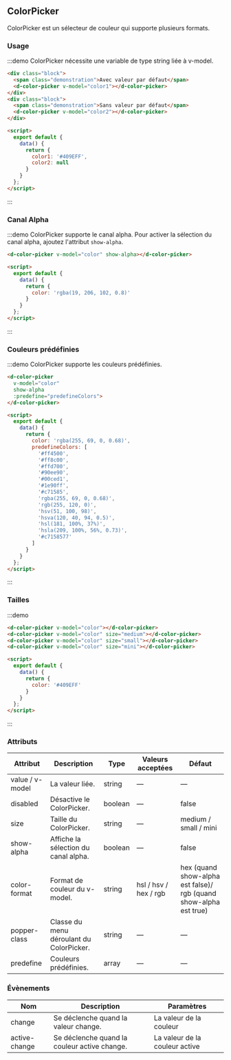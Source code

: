 ## ColorPicker

ColorPicker est un sélecteur de couleur qui supporte plusieurs formats.

### Usage

:::demo ColorPicker nécessite une variable de type string liée à v-model.
```html
<div class="block">
  <span class="demonstration">Avec valeur par défaut</span>
  <d-color-picker v-model="color1"></d-color-picker>
</div>
<div class="block">
  <span class="demonstration">Sans valeur par défaut</span>
  <d-color-picker v-model="color2"></d-color-picker>
</div>

<script>
  export default {
    data() {
      return {
        color1: '#409EFF',
        color2: null
      }
    }
  };
</script>
```
:::

### Canal Alpha

:::demo ColorPicker supporte le canal alpha. Pour activer la sélection du canal alpha, ajoutez l'attribut `show-alpha`.
```html
<d-color-picker v-model="color" show-alpha></d-color-picker>

<script>
  export default {
    data() {
      return {
        color: 'rgba(19, 206, 102, 0.8)'
      }
    }
  };
</script>
```
:::

### Couleurs prédéfinies

:::demo ColorPicker supporte les couleurs prédéfinies.
```html
<d-color-picker
  v-model="color"
  show-alpha
  :predefine="predefineColors">
</d-color-picker>

<script>
  export default {
    data() {
      return {
        color: 'rgba(255, 69, 0, 0.68)',
        predefineColors: [
          '#ff4500',
          '#ff8c00',
          '#ffd700',
          '#90ee90',
          '#00ced1',
          '#1e90ff',
          '#c71585',
          'rgba(255, 69, 0, 0.68)',
          'rgb(255, 120, 0)',
          'hsv(51, 100, 98)',
          'hsva(120, 40, 94, 0.5)',
          'hsl(181, 100%, 37%)',
          'hsla(209, 100%, 56%, 0.73)',
          '#c7158577'
        ]
      }
    }
  };
</script>
```
:::

### Tailles

:::demo
```html
<d-color-picker v-model="color"></d-color-picker>
<d-color-picker v-model="color" size="medium"></d-color-picker>
<d-color-picker v-model="color" size="small"></d-color-picker>
<d-color-picker v-model="color" size="mini"></d-color-picker>

<script>
  export default {
    data() {
      return {
        color: '#409EFF'
      }
    }
  };
</script>
```
:::

### Attributs
| Attribut | Description | Type | Valeurs acceptées | Défaut |
|---------- |-------- |---------- |-------------  |-------- |
| value / v-model | La valeur liée. | string | — | — |
| disabled | Désactive le ColorPicker. | boolean | — | false |
| size | Taille du ColorPicker. | string | — | medium / small / mini |
| show-alpha | Affiche la sélection du canal alpha. | boolean | — | false |
| color-format | Format de couleur du v-model. | string | hsl / hsv / hex / rgb | hex (quand show-alpha est false)/ rgb (quand show-alpha est true) |
| popper-class | Classe du menu déroulant du ColorPicker. | string | — | — |
| predefine | Couleurs prédéfinies. | array | — | — |

### Évènements
| Nom | Description | Paramètres |
|---------|--------|---------|
| change | Se déclenche quand la valeur change. | La valeur de la couleur |
| active-change | Se déclenche quand la couleur active change. | La valeur de la couleur active |

